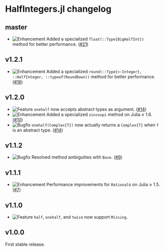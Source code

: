 # HalfIntegers.jl changelog

## master

* ![Enhancement](https://img.shields.io/badge/-enhancement-blue) Added a specialized `float(::Type{BigHalfInt})` method for better performance. ([#21](https://github.com/sostock/HalfIntegers.jl/pull/21))

## v1.2.1

* ![Enhancement](https://img.shields.io/badge/-enhancement-blue) Added a specialized `round(::Type{<:Integer}, ::HalfInteger, ::typeof(RoundDown))` method for better performance. ([#16](https://github.com/sostock/HalfIntegers.jl/pull/16))

## v1.2.0

* ![Feature](https://img.shields.io/badge/-feature-green) `onehalf` now accepts abstract types as argument. ([#14](https://github.com/sostock/HalfIntegers.jl/pull/14))
* ![Enhancement](https://img.shields.io/badge/-enhancement-blue) Added a specialized `sincospi` method on Julia ≥ 1.6. ([#10](https://github.com/sostock/HalfIntegers.jl/pull/10))
* ![Bugfix](https://img.shields.io/badge/-bugfix-purple) `onehalf(Complex{T})` now actually returns a `Complex{T}` when `T` is an abstract type. ([#14](https://github.com/sostock/HalfIntegers.jl/pull/14))

## v1.1.2

* ![Bugfix](https://img.shields.io/badge/-bugfix-purple) Resolved method ambiguities with `Base`. ([#9](https://github.com/sostock/HalfIntegers.jl/pull/9))

## v1.1.1

* ![Enhancement](https://img.shields.io/badge/-enhancement-blue) Performance improvements for `Rational`s on Julia ≥ 1.5. ([#7](https://github.com/sostock/HalfIntegers.jl/pull/7))

## v1.1.0

* ![Feature](https://img.shields.io/badge/-feature-green) `half`, `onehalf`, and `twice` now support `Missing`.

## v1.0.0

First stable release.
